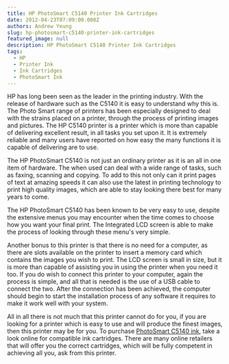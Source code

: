 ```yaml
---
title: HP PhotoSmart C5140 Printer Ink Cartridges
date: 2012-04-23T07:09:00.000Z
authors: Andrew Yeung
slug: hp-photosmart-c5140-printer-ink-cartridges
featured_image: null
description: HP PhotoSmart C5140 Printer Ink Cartridges
tags:
  - HP
  - Printer Ink
  - Ink Cartridges
  - PhotoSmart Ink
---
```

HP has long been seen as the leader in the printing industry. With the release of hardware such as the C5140 it is easy to understand why this is. The Photo Smart range of printers has been especially designed to deal with the strains placed on a printer, through the process of printing images and pictures. The HP C5140 printer is a printer which is more than capable of delivering excellent result, in all tasks you set upon it. It is extremely reliable and many users have reported on how easy the many functions it is capable of delivering are to use. 

The HP PhotoSmart C5140 is not just an ordinary printer as it is an all in one item of hardware. The when used can deal with a wide range of tasks, such as faxing, scanning and copying. To add to this not only can it print pages of text at amazing speeds it can also use the latest in printing technology to print high quality images, which are able to stay looking there best for many years to come. 

The HP PhotoSmart C5140 has been known to be very easy to use, despite the extensive menus you may encounter when the time comes to choose how you want your final print. The Integrated LCD screen is able to make the process of looking through these menu's very simple.

Another bonus to this printer is that there is no need for a computer, as there are slots available on the printer to insert a memory card which contains the images you wish to print. The LCD screen is small in size, but it is more than capable of assisting you in using the printer when you need it too. If you do wish to connect this printer to your computer, again the process is simple, and all that is needed is the use of a USB cable to connect the two. After the connection has been achieved, the computer should begin to start the installation process of any software it requires to make it work well with your system.

All in all there is not much that this printer cannot do for you, if you are looking for a printer which is easy to use and will produce the finest images, then this printer may be for you. To purchase [PhotoSmart C5140 ink](https://www.comboink.com/hp-photosmart-c5140-ink-cartridges), take a look online for compatible ink cartridges. There are many online retailers that will offer you the correct cartridges, which will be fully competent in achieving all you, ask from this printer.